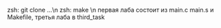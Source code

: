 zsh: git clone ...\n
zsh: make \n
первая лаба состоит из main.c main.s и Makefile, третья лаба в third_task


